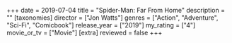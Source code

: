 +++
date = 2019-07-04
title = "Spider-Man: Far From Home"
description = ""
[taxonomies]
director = ["Jon Watts"] 
genres = ["Action", "Adventure", "Sci-Fi", "Comicbook"]
release_year = ["2019"]
my_rating = ["4"]
movie_or_tv = ["Movie"]
[extra]
reviewed = false
+++

